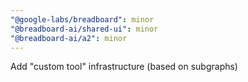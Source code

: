 ```yaml
---
"@google-labs/breadboard": minor
"@breadboard-ai/shared-ui": minor
"@breadboard-ai/a2": minor
---
```


Add "custom tool" infrastructure (based on subgraphs)
